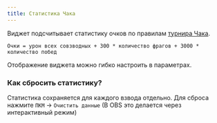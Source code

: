 ```yaml
---
title: Статистика Чака
---
```


Виджет подсчитывает статистику очков по правилам [турнира Чака](https://lebwa.tv/landing/chuck-norris-tournament-2024).

`Очки = урон всех совзводных + 300 * количество фрагов + 3000 * количество побед`

Отображение виджета можно гибко настроить в параметрах. 

### Как сбросить статистику?
Статистика сохраняется для каждого взвода отдельно. Для сброса нажмите `ПКМ` -> `Очистить данные` (В OBS это делается через интерактивный режим)